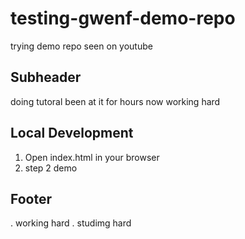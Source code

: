 # testing-gwenf-demo-repo

trying demo repo seen on youtube

## Subheader

doing tutoral been at it for hours now
working hard

## Local Development

1. Open index.html in your browser
2. step 2 demo


## Footer
. working hard
. studimg hard